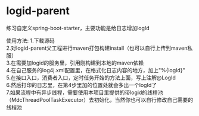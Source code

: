 # logid-parent
练习自定义spring-boot-starter，主要功能是给日志增加logId

使用方法:
1.下载源码  
2.对logid-parent父工程进行maven打包构建install（也可以自行上传到maven私服）  
3.在需要加logid的服务里，引用刚构建到本地的maven依赖  
4.在自己服务的log4j.xml配置里，在格式化日志内容的地方，加上"%{logId}"  
5.在接口入口，消费者入口，定时任务开始的方法上面，写上注解@LogId  
6.然后打印的日志里，在第4步里加的位置处就会多出一个logId了  
7.如果流程中有异步线程，需要使用本项目里提供的带logid的线程池（MdcThreadPoolTaskExecutor）去初始化，当然你也可以自行修改自己需要的线程池  
